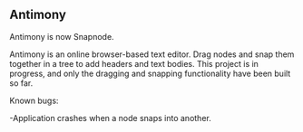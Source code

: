## Antimony

Antimony is now Snapnode.

Antimony is an online browser-based text editor. Drag nodes and snap them together in a tree to add headers and text bodies. This project is in progress, and only the dragging and snapping functionality have been built so far.

Known bugs: 

-Application crashes when a node snaps into another.
